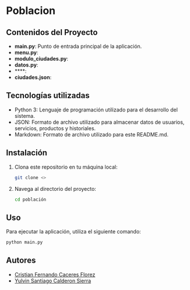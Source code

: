 # Poblacion

## Contenidos del Proyecto

- **main.py**: Punto de entrada principal de la aplicación.
- **menu.py**:
- **modulo_ciudades.py**:
- **datos.py**:
- ****:
- **ciudades.json**:
## Tecnologías utilizadas

- Python 3: Lenguaje de programación utilizado para el desarrollo del sistema.
- JSON: Formato de archivo utilizado para almacenar datos de usuarios, servicios, productos y historiales.
- Markdown: Formato de archivo utilizado para este README.md.

## Instalación

1. Clona este repositorio en tu máquina local:
    ```bash
    git clone <>
    ```
2. Navega al directorio del proyecto:
    ```bash
    cd población
    ```

## Uso

Para ejecutar la aplicación, utiliza el siguiente comando:
```bash
python main.py
```

## Autores
- [Cristian Fernando Caceres Florez](https://github.com/Cristian1412)
- [Yulvin Santiago Calderon Sierra](https://github.com/CalderonxD)
